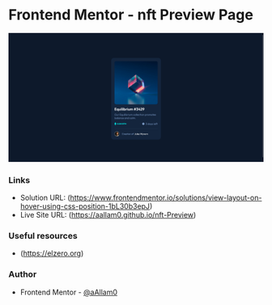 # Frontend Mentor - nft Preview Page

![](images/nft-preview.png)

### Links

- Solution URL: (https://www.frontendmentor.io/solutions/view-layout-on-hover-using-css-position-1bL30b3epJ)
- Live Site URL: (https://aallam0.github.io/nft-Preview)

### Useful resources

- (https://elzero.org)

### Author

- Frontend Mentor - [@aAllam0](https://www.frontendmentor.io/profile/aAllam0)


